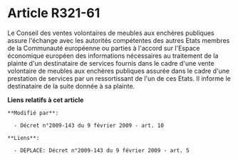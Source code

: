 # Article R321-61

Le Conseil des ventes volontaires de meubles aux enchères publiques assure  l'échange avec les autorités compétentes des
autres Etats membres de la  Communauté européenne ou parties à l'accord sur l'Espace économique européen des  informations
nécessaires au traitement de la plainte d'un destinataire de  services fournis dans le cadre d'une vente volontaire de
meubles aux enchères  publiques assurée dans le cadre d'une prestation de services par un  ressortissant de l'un de ces
Etats. Il informe le destinataire de la suite  donnée à sa plainte.

**Liens relatifs à cet article**

	**Modifié par**:

	  - Décret n°2009-143 du 9 février 2009 - art. 10

	**Liens**:

	  - DEPLACE: Décret n°2009-143 du 9 février 2009 - art. 5
